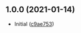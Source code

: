 ## 1.0.0 (2021-01-14)

* Initial ([c9ae753](https://github.com/shishome/fractal/commit/c9ae753))



